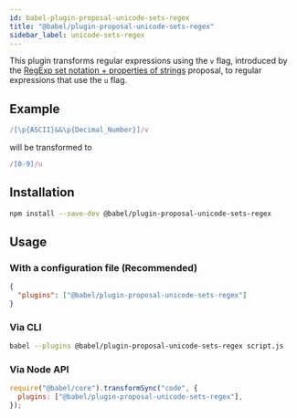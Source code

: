 ```yaml
---
id: babel-plugin-proposal-unicode-sets-regex
title: "@babel/plugin-proposal-unicode-sets-regex"
sidebar_label: unicode-sets-regex
---
```


This plugin transforms regular expressions using the `v` flag, introduced by the [RegExp set notation + properties of strings](https://github.com/tc39/proposal-regexp-set-notation) proposal, to regular expressions that use the `u` flag.

## Example

```js
/[\p{ASCII}&&\p{Decimal_Number}]/v
```

will be transformed to

```js
/[0-9]/u
```

## Installation

```sh
npm install --save-dev @babel/plugin-proposal-unicode-sets-regex
```

## Usage

### With a configuration file (Recommended)

```json
{
  "plugins": ["@babel/plugin-proposal-unicode-sets-regex"]
}
```

### Via CLI

```sh
babel --plugins @babel/plugin-proposal-unicode-sets-regex script.js
```

### Via Node API

```javascript
require("@babel/core").transformSync("code", {
  plugins: ["@babel/plugin-proposal-unicode-sets-regex"],
});
```
